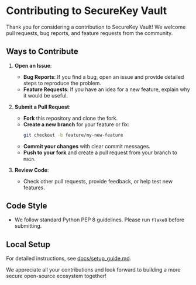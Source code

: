 # Contributing to SecureKey Vault

Thank you for considering a contribution to SecureKey Vault! We welcome pull requests, bug reports, and feature requests from the community.

## Ways to Contribute
1. **Open an Issue**:
   - **Bug Reports**: If you find a bug, open an issue and provide detailed steps to reproduce the problem.
   - **Feature Requests**: If you have an idea for a new feature, explain why it would be useful.

2. **Submit a Pull Request**:
   - **Fork** this repository and clone the fork.
   - **Create a new branch** for your feature or fix:
     ```bash
     git checkout -b feature/my-new-feature
     ```
   - **Commit your changes** with clear commit messages.
   - **Push to your fork** and create a pull request from your branch to `main`.

3. **Review Code**:
   - Check other pull requests, provide feedback, or help test new features.

## Code Style
- We follow standard Python PEP 8 guidelines. Please run `flake8` before submitting.

## Local Setup
For detailed instructions, see [docs/setup_guide.md](docs/setup_guide.md).

We appreciate all your contributions and look forward to building a more secure open-source ecosystem together!
